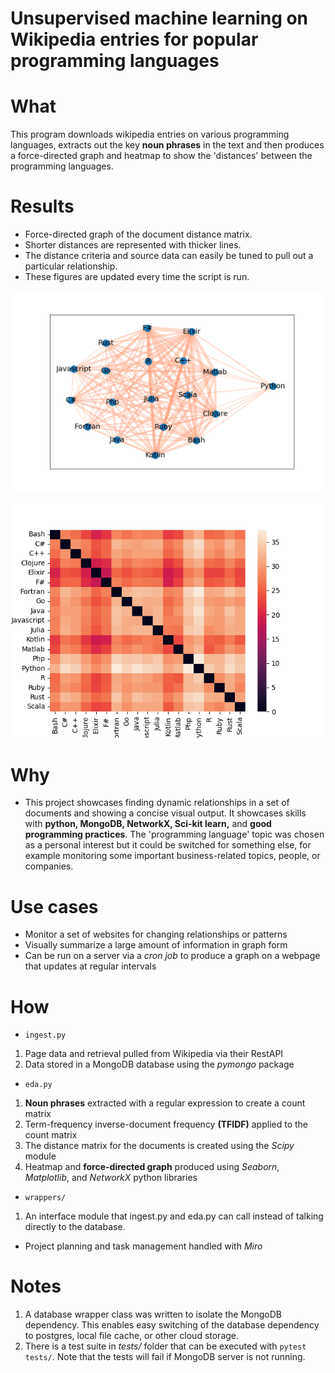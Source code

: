 # Unsupervised machine learning on Wikipedia entries for popular programming languages 

# What
This program downloads wikipedia entries on various programming languages, extracts out the key **noun phrases** in the text and then produces a force-directed graph and heatmap to show the 'distances' between the programming languages.

# Results
* Force-directed graph of the document distance matrix. 
* Shorter distances are represented with thicker lines.  
* The distance criteria and source data can easily be tuned to pull out a particular relationship. 
* These figures are updated every time the script is run.

<img src='./figures/eda_graph.png' width='650'>

![Alt text](./figures/eda_heatmap.png "Distance heatmap between the languages")

# Why
* This project showcases finding dynamic relationships in a set of documents and showing a concise visual output. It showcases skills with **python, MongoDB, NetworkX, Sci-kit learn,** and **good programming practices**. The 'programming language' topic was chosen as a personal interest but it could be switched for something else, for example monitoring some important business-related topics, people, or companies. 

# Use cases 
* Monitor a set of websites for changing relationships or patterns
* Visually summarize a large amount of information in graph form
* Can be run on a server via a *cron job* to produce a graph on a webpage that updates at regular intervals 

# How
* `ingest.py`
1. Page data and retrieval pulled from Wikipedia via their RestAPI
1. Data stored in a MongoDB database using the *pymongo* package

* `eda.py` 
1. **Noun phrases** extracted with a regular expression to create a count matrix
1. Term-frequency inverse-document frequency **(TFIDF)** applied to the count matrix
1. The distance matrix for the documents is created using the *Scipy* module
1. Heatmap and **force-directed graph** produced using *Seaborn*, *Matplotlib*, and *NetworkX* python libraries

* `wrappers/`
1. An interface module that ingest.py and eda.py can call instead of talking directly to the database. 

* Project planning and task management handled with *Miro* 

# Notes
1. A database wrapper class was written to isolate the MongoDB dependency. This enables easy switching of the database dependency to postgres, local file cache, or other cloud storage.
1. There is a test suite in *tests/* folder that can be executed with `pytest tests/`. Note that the tests will fail if MongoDB server is not running.
